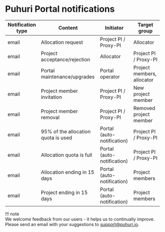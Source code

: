 # Puhuri Portal notifications


| Notification type | Content | Initiator | Target group |
--- | --- | --- | --- |
| email | Allocation request | Project PI / Proxy-PI | Allocator |
| email | Project acceptance/rejection | Allocator | Project PI / Proxy-PI |
| email | Portal maintenance/upgrades | Portal operator | Project members, allocator |
| email | Project member invitation | Project PI / Proxy-PI | New project member |
| email | Project member removal | Project PI / Proxy-PI  | Removed project member |
| email | 95% of the allocation quota is used | Portal (auto-notification) | Project PI / Proxy-PI |
| email | Allocation quota is full | Portal (auto-notification) | Project PI / Proxy-PI |
| email | Allocation ending in 15 days | Portal (auto-notification) | Project members |
| email | Project ending in 15 days | Portal (auto-notification) | Project members |


!!! note    
    We welcome feedback from our users - it helps us to continually improve. Please send an email with your suggestions to [support@puhuri.io](mailto:support@puhuri.io).
